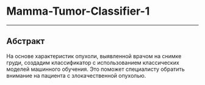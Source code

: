 # Mamma-Tumor-Classifier-1
***
## Абстракт 
На основе характеристик опухоли, выявленной врачом на снимке груди, создадим классификатор с использованием классических моделей машинного обучения. Это поможет специалисту обратить внимание на пациента с злокачественной опухолью.
